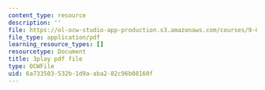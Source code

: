 ```yaml
---
content_type: resource
description: ''
file: https://ol-ocw-studio-app-production.s3.amazonaws.com/courses/9-00sc-introduction-to-psychology-fall-2011/6a733503532b1d9aaba282c96b08160f_lanmHS0JwYI.pdf
file_type: application/pdf
learning_resource_types: []
resourcetype: Document
title: 3play pdf file
type: OCWFile
uid: 6a733503-532b-1d9a-aba2-82c96b08160f
---
```

